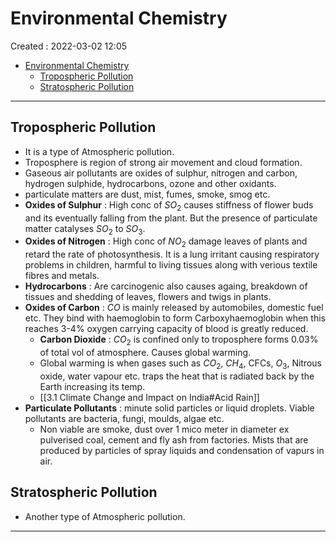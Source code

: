 # Environmental Chemistry

Created : 2022-03-02 12:05

- [Environmental Chemistry](#environmental-chemistry)
	- [Tropospheric Pollution](#tropospheric-pollution)
	- [Stratospheric Pollution](#stratospheric-pollution)

---

## Tropospheric Pollution

- It is a type of Atmospheric pollution.
- Troposphere is region of strong air movement and cloud formation.
- Gaseous air pollutants are oxides of sulphur, nitrogen and carbon, hydrogen sulphide, hydrocarbons, ozone and other oxidants.
- particulate matters are dust, mist, fumes, smoke, smog etc.
- **Oxides of Sulphur** : High conc of $SO_2$ causes stiffness of flower buds and its eventually falling from the plant. But the presence of particulate matter catalyses $SO_2$ to $SO_3$.
- **Oxides of Nitrogen** : High conc of $NO_2$ damage leaves of plants and retard the rate of photosynthesis. It is a lung irritant causing respiratory problems in children, harmful to living tissues along with verious textile fibres and metals.
- **Hydrocarbons** : Are carcinogenic also causes againg, breakdown of tissues and shedding of leaves, flowers and twigs in plants.
- **Oxides of Carbon** : $CO$ is mainly released by automobiles, domestic fuel etc. They bind with haemoglobin to form Carboxyhaemoglobin when this reaches 3-4% oxygen carrying capacity of blood is greatly reduced.
	- **Carbon Dioxide** : $CO_2$ is confined only to troposphere forms 0.03% of total vol of atmosphere. Causes global warming.
	- Global warming is when gases such as $CO_2$, $CH_4$, CFCs, $O_3$, Nitrous oxide, water vapour etc. traps the heat that is radiated back by the Earth increasing its temp.
	- [[3.1 Climate Change and Impact on India#Acid Rain]]
- **Particulate Pollutants** : minute solid particles or liquid droplets. Viable pollutants are bacteria, fungi, moulds, algae etc.
	- Non viable are smoke, dust over 1 mico meter in diameter ex pulverised coal, cement and fly ash from factories. Mists that are produced by particles of spray liquids and condensation of vapurs in air.

## Stratospheric Pollution

- Another type of Atmospheric pollution.

---
